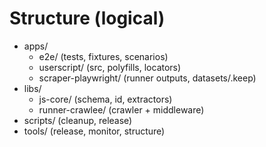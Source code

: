 # Structure (logical)
- apps/
  - e2e/ (tests, fixtures, scenarios)
  - userscript/ (src, polyfills, locators)
  - scraper-playwright/ (runner outputs, datasets/.keep)
- libs/
  - js-core/ (schema, id, extractors)
  - runner-crawlee/ (crawler + middleware)
- scripts/ (cleanup, release)
- tools/ (release, monitor, structure)
